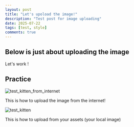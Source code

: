 ```yaml
---
layout: post
title: "Let's upoload the image!"
description: "Test post for image uploading"
date: 2025-07-22
tags: [test, style]
comments: true
---
```


Below is just about uploading the image
---
Let's work !


## Practice

![test_kitten_from_internet](https://images.theconversation.com/files/651621/original/file-20250226-32-jxjhmy.jpg?ixlib=rb-4.1.0&rect=0%2C0%2C5991%2C3997&q=20&auto=format&w=320&fit=clip&dpr=2&usm=12&cs=strip)

This is how to upload the image from the internet!

![test_kitten](/assets/images/test_kitten.jpeg)

This is how to upload from your assets (your local image)

